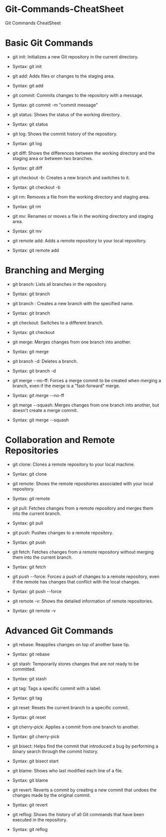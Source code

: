 # Git-Commands-CheatSheet
Git Commands CheatSheet

# Basic Git Commands
- git init: Initializes a new Git repository in the current directory.
- Syntax: git init

- git add: Adds files or changes to the staging area.
- Syntax: git add <file or directory>

- git commit: Commits changes to the repository with a message.
- Syntax: git commit -m "commit message"

- git status: Shows the status of the working directory.
- Syntax: git status

- git log: Shows the commit history of the repository.
- Syntax: git log

- git diff: Shows the differences between the working directory and the staging area or between two branches.
- Syntax: git diff

- git checkout -b: Creates a new branch and switches to it.
- Syntax: git checkout -b <branch-name>

- git rm: Removes a file from the working directory and staging area.
- Syntax: git rm <file>

- git mv: Renames or moves a file in the working directory and staging area.
- Syntax: git mv <old-path> <new-path>

- git remote add: Adds a remote repository to your local repository.
- Syntax: git remote add <name> <remote-url>


# Branching and Merging
- git branch: Lists all branches in the repository.
- Syntax: git branch

- git branch <branch-name>: Creates a new branch with the specified name.
- Syntax: git branch <branch-name>

- git checkout: Switches to a different branch.
- Syntax: git checkout <branch-name>

- git merge: Merges changes from one branch into another.
- Syntax: git merge <branch-name>

- git branch -d: Deletes a branch.
- Syntax: git branch -d <branch-name>

- git merge --no-ff: Forces a merge commit to be created when merging a branch, even if the merge is a "fast-forward" merge.
- Syntax: git merge --no-ff <branch-name>

- git merge --squash: Merges changes from one branch into another, but doesn't create a merge commit.
- Syntax: git merge --squash <branch-name>

# Collaboration and Remote Repositories
- git clone: Clones a remote repository to your local machine.
- Syntax: git clone <remote-url>

- git remote: Shows the remote repositories associated with your local repository.
- Syntax: git remote

- git pull: Fetches changes from a remote repository and merges them into the current branch.
- Syntax: git pull <remote> <branch>

- git push: Pushes changes to a remote repository.
- Syntax: git push <remote> <branch>

- git fetch: Fetches changes from a remote repository without merging them into the current branch.
- Syntax: git fetch <remote>

- git push --force: Forces a push of changes to a remote repository, even if the remote has changes that conflict with the local changes.
- Syntax: git push --force <remote> <branch>

- git remote -v: Shows the detailed information of remote repositories.
- Syntax: git remote -v

# Advanced Git Commands
- git rebase: Reapplies changes on top of another base tip.
- Syntax: git rebase <base-branch>

- git stash: Temporarily stores changes that are not ready to be committed.
- Syntax: git stash

- git tag: Tags a specific commit with a label.
- Syntax: git tag <tag-name>

- git reset: Resets the current branch to a specific commit.
- Syntax: git reset <commit>

- git cherry-pick: Applies a commit from one branch to another.
- Syntax: git cherry-pick <commit>

- git bisect: Helps find the commit that introduced a bug by performing a binary search through the commit history.
- Syntax: git bisect start <bad-commit> <good-commit>

- git blame: Shows who last modified each line of a file.
- Syntax: git blame <file>

- git revert: Reverts a commit by creating a new commit that undoes the changes made by the original commit.
- Syntax: git revert <commit>

- git reflog: Shows the history of all Git commands that have been executed in the repository.
- Syntax: git reflog
